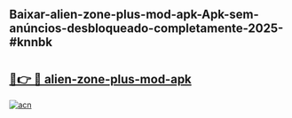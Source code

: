 ## Baixar-alien-zone-plus-mod-apk-Apk-sem-anúncios-desbloqueado-completamente-2025-#knnbk

# <h2><a href="https://ainizakaria.my?title=alien-zone-plus-mod-apk&ref=20M">🔗👉 🔴 alien-zone-plus-mod-apk</a></h2>

[![acn](https://github.com/user-attachments/assets/0f9c940e-d8b0-45ae-aac7-cd30a18b3e1c)](https://ainizakaria.my?title=alien-zone-plus-mod-apk&ref=20M)

